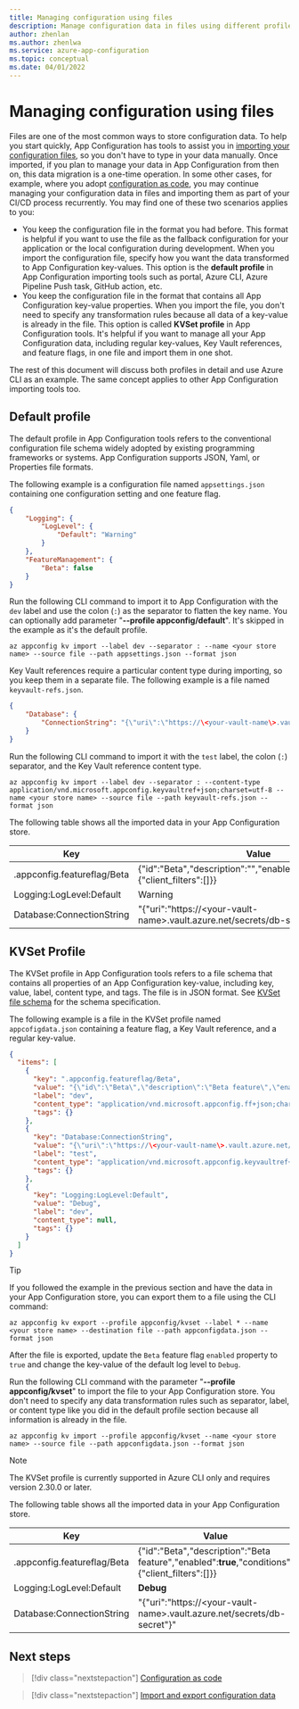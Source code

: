 ```yaml
---
title: Managing configuration using files
description: Manage configuration data in files using different profiles supported by App Configuration importing tools.
author: zhenlan
ms.author: zhenlwa
ms.service: azure-app-configuration
ms.topic: conceptual
ms.date: 04/01/2022
---
```


# Managing configuration using files

Files are one of the most common ways to store configuration data. To help you start quickly, App Configuration has tools to assist you in [importing your configuration files](./howto-import-export-data.md), so you don't have to type in your data manually. Once imported, if you plan to manage your data in App Configuration from then on, this data migration is a one-time operation. In some other cases, for example, where you adopt [configuration as code](./howto-best-practices.md#configuration-as-code), you may continue managing your configuration data in files and importing them as part of your CI/CD process recurrently. You may find one of these two scenarios applies to you:

- You keep the configuration file in the format you had before. This format is helpful if you want to use the file as the fallback configuration for your application or the local configuration during development. When you import the configuration file, specify how you want the data transformed to App Configuration key-values. This option is the **default profile** in App Configuration importing tools such as portal, Azure CLI, Azure Pipeline Push task, GitHub action, etc.
- You keep the configuration file in the format that contains all App Configuration key-value properties. When you import the file, you don't need to specify any transformation rules because all data of a key-value is already in the file. This option is called **KVSet profile** in App Configuration tools. It's helpful if you want to manage all your App Configuration data, including regular key-values, Key Vault references, and feature flags, in one file and import them in one shot.

The rest of this document will discuss both profiles in detail and use Azure CLI as an example. The same concept applies to other App Configuration importing tools too.

## Default profile

The default profile in App Configuration tools refers to the conventional configuration file schema widely adopted by existing programming frameworks or systems. App Configuration supports JSON, Yaml, or Properties file formats.

The following example is a configuration file named `appsettings.json` containing one configuration setting and one feature flag.

```json
{
    "Logging": {
        "LogLevel": {
            "Default": "Warning"
        }
    },
    "FeatureManagement": {
        "Beta": false
    }
}
```

Run the following CLI command to import it to App Configuration with the `dev` label and use the colon (`:`) as the separator to flatten the key name. You can optionally add parameter "**--profile appconfig/default**". It's skipped in the example as it's the default profile.

```azurecli-interactive
az appconfig kv import --label dev --separator : --name <your store name> --source file --path appsettings.json --format json
```

Key Vault references require a particular content type during importing, so you keep them in a separate file. The following example is a file named `keyvault-refs.json`.

```json
{
    "Database": {
        "ConnectionString": "{\"uri\":\"https://\<your-vault-name\>.vault.azure.net/secrets/db-secret\"}"
    }
}
```

Run the following CLI command to import it with the `test` label, the colon (`:`) separator, and the Key Vault reference content type.

```azurecli-interactive
az appconfig kv import --label dev --separator : --content-type application/vnd.microsoft.appconfig.keyvaultref+json;charset=utf-8 --name <your store name> --source file --path keyvault-refs.json --format json
```

The following table shows all the imported data in your App Configuration store.

| Key | Value | Label | Content type |
|---------|---------|---------|---------|
| .appconfig.featureflag/Beta | {"id":"Beta","description":"","enabled":false,"conditions":{"client_filters":[]}} | dev | application/vnd.microsoft.appconfig.ff+json;charset=utf-8 |
| Logging:LogLevel:Default | Warning | dev |  |
| Database:ConnectionString | "{\"uri\":\"https://\<your-vault-name\>.vault.azure.net/secrets/db-secret\"}" | test | application/vnd.microsoft.appconfig.keyvaultref+json;charset=utf-8 |

## KVSet Profile

The KVSet profile in App Configuration tools refers to a file schema that contains all properties of an App Configuration key-value, including key, value, label, content type, and tags. The file is in JSON format. See [KVSet file schema](https://aka.ms/latest-kvset-schema) for the schema specification.

The following example is a file in the KVSet profile named `appcofigdata.json` containing a feature flag, a Key Vault reference, and a regular key-value.

```json
{
  "items": [
    {
      "key": ".appconfig.featureflag/Beta",
      "value": "{\"id\":\"Beta\",\"description\":\"Beta feature\",\"enabled\":true,\"conditions\":{\"client_filters\":[]}}",
      "label": "dev",
      "content_type": "application/vnd.microsoft.appconfig.ff+json;charset=utf-8",
      "tags": {}
    },
    {
      "key": "Database:ConnectionString",
      "value": "{\"uri\":\"https://\<your-vault-name\>.vault.azure.net/secrets/db-secret\"}",
      "label": "test",
      "content_type": "application/vnd.microsoft.appconfig.keyvaultref+json;charset=utf-8",
      "tags": {}
    },
    {
      "key": "Logging:LogLevel:Default",
      "value": "Debug",
      "label": "dev",
      "content_type": null,
      "tags": {}
    }
  ]
}
```

> [!TIP]
> If you followed the example in the previous section and have the data in your App Configuration store, you can export them to a file using the CLI command:
> ```azurecli-interactive
> az appconfig kv export --profile appconfig/kvset --label * --name <your store name> --destination file --path appconfigdata.json --format json 
> ```
> After the file is exported, update the `Beta` feature flag `enabled` property to `true` and change the key-value of the default log level to `Debug`.

Run the following CLI command with the parameter "**--profile appconfig/kvset**" to import the file to your App Configuration store. You don't need to specify any data transformation rules such as separator, label, or content type like you did in the default profile section because all information is already in the file.

```azurecli-interactive
az appconfig kv import --profile appconfig/kvset --name <your store name> --source file --path appconfigdata.json --format json
```

> [!NOTE]
> The KVSet profile is currently supported in Azure CLI only and requires version 2.30.0 or later.

The following table shows all the imported data in your App Configuration store.

| Key | Value | Label | Content type |
|---------|---------|---------|---------|
| .appconfig.featureflag/Beta | {"id":"Beta","description":"Beta feature","enabled":**true**,"conditions":{"client_filters":[]}} | dev | application/vnd.microsoft.appconfig.ff+json;charset=utf-8 |
| Logging:LogLevel:Default | **Debug** | dev |  |
| Database:ConnectionString | "{\"uri\":\"https://\<your-vault-name\>.vault.azure.net/secrets/db-secret\"}" | test | application/vnd.microsoft.appconfig.keyvaultref+json;charset=utf-8 |

## Next steps

> [!div class="nextstepaction"]
> [Configuration as code](./howto-best-practices.md#configuration-as-code)

> [!div class="nextstepaction"]
> [Import and export configuration data](./howto-import-export-data.md)
